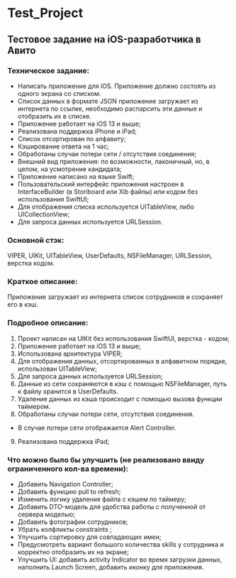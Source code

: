 # Test_Project
## Тестовое задание на iOS-разработчика в Авито

### Техническое задание:

- Написать приложение для iOS. Приложение должно состоять из одного экрана со списком. 
- Список данных в формате JSON приложение загружает из интернета по ссылке, необходимо распарсить эти данные и отобразить их в списке.
- Приложение работает на iOS 13 и выше;
- Реализована поддержка iPhone и iPad;
- Список отсортирован по алфавиту;
- Кэширование ответа на 1 час;
- Обработаны случаи потери сети / отсутствия соединения;
- Внешний вид приложения: по возможности, лаконичный, но, в целом, на усмотрение кандидата;
- Приложение написано на языке Swift;
- Пользовательский интерфейс приложения настроен в InterfaceBuilder (в Storiboard или Xib файлы) или кодом без использования SwiftUI;
- Для отображения списка используется UITableView, либо UICollectionView;
- Для запроса данных используется URLSession.


### Основной стэк:
VIPER, UIKit, UITableView, UserDefaults, NSFileManager, URLSession, верстка кодом.

### Краткое описание:
Приложение загружает из интернета список сотрудников и сохраняет его в кэш.

### Подробное описание:
1. Проект написан на UIKit без использования SwiftUI, верстка - кодом;
2. Приложение работает на iOS 13 и выше;
3. Использована архитектура VIPER;
4. Для отображения данных, отсортированных в алфавитном порядке, использован UITableView;
5. Для запроса данных используется URLSession;
6. Данные из сети сохраняются в кэш с помощью NSFileManager, путь к файлу хранится в UserDefaults.
7. Удаление данных из кэша происходит с помощью вызова функции таймером.
8. Обработаны случаи потери сети, отсутствия соединения.
- В случае потери сети отображается Alert Controller.
9. Реализована поддержка iPad;

### Что можно было бы улучшить (не реализовано ввиду ограниченного кол-ва времени):
- Добавить Navigation Controller;
- Добавить функцию pull to refresh;
- Изменить логику удаления файла с кэшем по таймеру;
- Добавить DTO-модель для удобства работы с полученной от сервера моделью;
- Добавить фотографии сотрудников;
- Убрать колфликты constraints ;
- Улучшить сортировку для совпадающих имен;
- Предусмотреть вариант большого количества skills у сотрудника и корректно отобразить их на экране;
- Улучшить UI: добавить activity Indicator во время загрузки данных, наполнить Launch Screen, добавить иконку для приложения.

